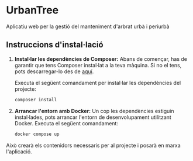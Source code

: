 # UrbanTree

Aplicatiu web per la gestió del manteniment d'arbrat urbà i periurbà

<!-- Nomenclatura per a la Base de Dades moguda a la [wiki](https://github.com/Projecte-UrbanTree/UrbanTree/wiki/Naming-Conventions) -->

## Instruccions d'instal·lació

1. **Instal·lar les dependències de Composer:**
   Abans de començar, has de garantir que tens Composer instal·lat a la teva màquina. Si no el tens, pots descarregar-lo des de [aquí](https://getcomposer.org/).

   Executa el següent comandament per instal·lar les dependències del projecte:

   ```bash
   composer install
   ```

2. **Arrancar l'entorn amb Docker:**
   Un cop les dependències estiguin instal·lades, pots arrancar l'entorn de desenvolupament utilitzant Docker. Executa el següent comandament:
   ```bash
   docker compose up
   ```

Això crearà els contenidors necessaris per al projecte i posarà en marxa l'aplicació.
